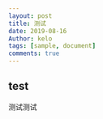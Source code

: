 ```yaml
---
layout: post
title: 测试
date: 2019-08-16
Author: kelo
tags: [sample, document]
comments: true
---
```

## test


测试测试

